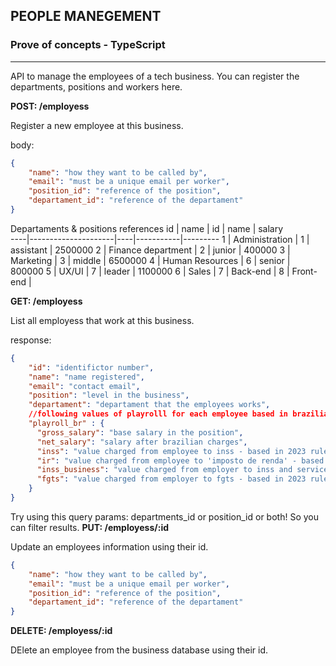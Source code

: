 ## PEOPLE MANEGEMENT
### Prove of concepts  - TypeScript
---
API to manage the employees of a tech business. You can register the departments, positions and workers here.

**POST: /employess**

Register a new employee at this business.

body:
```JSON
{
    "name": "how they want to be called by",
    "email": "must be a unique email per worker",
    "position_id": "reference of the position",
    "departament_id": "reference of the departament"
}
```
Departaments & positions references
 id | name                | id |   name    | salary    
----|---------------------|----|-----------|---------
  1 | Administration      |  1 | assistant | 2500000
  2 | Finance department  |  2 | junior    |  400000
  3 | Marketing           |  3 | middle    | 6500000
  4 | Human Resources     |  6 | senior    |  800000
  5 | UX/UI               |  7 | leader    | 1100000 
  6 | Sales               |
  7 | Back-end            |
  8 | Front-end           |

**GET: /employess**

List all employess that work at this business.

response:
```JSON
{
    "id": "identifictor number",
    "name": "name registered",
    "email": "contact email",
    "position": "level in the business",
    "departament": "departament that the employees works",
    //following values of playrolll for each employee based in brazilian work laws
    "playroll_br" : { 
      "gross_salary": "base salary in the position",
      "net_salary": "salary after brazilian charges",
      "inss": "value charged from employee to inss - based in 2023 rules",
      "ir": "value charged from employee to 'imposto de renda' - based in 2023 rules",
      "inss_business": "value charged from employer to inss and services - based in 2023 rules",
      "fgts": "value charged from employer to fgts - based in 2023 rules",
    }
}
```


Try using this query params: departments_id or position_id or both! So you can filter results.
**PUT: /employess/:id**

Update an employees information using their id.

```JSON
{
    "name": "how they want to be called by",
    "email": "must be a unique email per worker",
    "position_id": "reference of the position",
    "departament_id": "reference of the departament"
}
```
**DELETE: /employess/:id**

DElete an employee from the business database using their id.